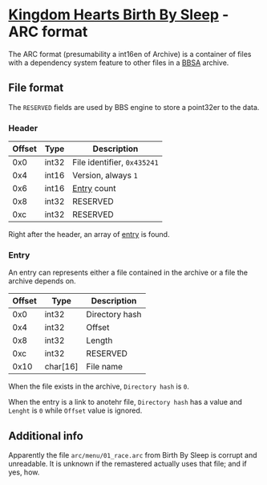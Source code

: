 # [Kingdom Hearts Birth By Sleep](index.md) - ARC format

The ARC format (presumability a int16en of Archive) is a container of files with a dependency system feature to other files in a [BBSA](bbsa.md) archive.

## File format

The `RESERVED` fields are used by BBS engine to store a point32er to the data.

### Header

| Offset | Type  | Description
|--------|-------|------------
| 0x0     | int32   | File identifier, `0x435241`
| 0x4     | int16 | Version, always `1`
| 0x6     | int16 | [Entry](#entry) count
| 0x8     | int32   | RESERVED
| 0xc     | int32   | RESERVED

Right after the header, an array of [entry](#entry) is found.

### Entry

An entry can represents either a file contained in the archive or a file the archive depends on.

| Offset | Type  | Description
|--------|-------|------------
| 0x0     | int32   | Directory hash
| 0x4     | int32   | Offset
| 0x8     | int32   | Length
| 0xc     | int32   | RESERVED
| 0x10     | char[16] | File name

When the file exists in the archive, `Directory hash` is `0`.

When the entry is a link to anotehr file, `Directory hash` has a value and `Lenght` is `0` while `Offset` value is ignored.


## Additional info

Apparently the file `arc/menu/01_race.arc` from Birth By Sleep is corrupt and unreadable. It is unknown if the remastered actually uses that file; and if yes, how.